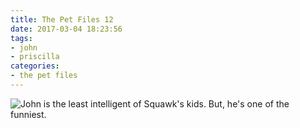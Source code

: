 ```yaml
---
title: The Pet Files 12
date: 2017-03-04 18:23:56
tags:
- john
- priscilla
categories:
- the pet files
---
```

<img alt="John is the least intelligent of Squawk's kids. But, he's one of the funniest." src="/binville025.png">
